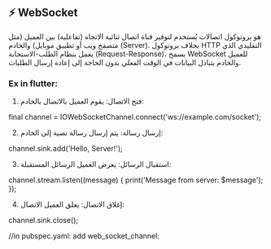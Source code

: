## ⚡ WebSocket 

هو بروتوكول اتصالات يُستخدم لتوفير قناة اتصال ثنائية الاتجاه (تفاعلية) بين العميل (مثل متصفح ويب أو تطبيق موبايل) والخادم (Server). بخلاف بروتوكول HTTP التقليدي الذي يعمل بنظام الطلب-الاستجابة (Request-Response)، يسمح WebSocket للعميل والخادم بتبادل البيانات في الوقت الفعلي بدون الحاجة إلى إعادة إرسال الطلبات.


### Ex in flutter:
1. فتح الاتصال:
   يقوم العميل بالاتصال بالخادم:

final channel = IOWebSocketChannel.connect('ws://example.com/socket');

2. إرسال رسالة:
   يتم إرسال رسالة نصية إلى الخادم:

channel.sink.add('Hello, Server!');

3. استقبال الرسائل:
   يعرض العميل الرسائل المستقبلة:

channel.stream.listen((message) {
print('Message from server: $message');
});

4. إغلاق الاتصال:
   يغلق العميل الاتصال:

channel.sink.close();



//in pubspec.yaml: add web_socket_channel:

